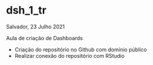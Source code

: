 # dsh_1_tr

Salvador, 23 Julho 2021

Aula de criação de Dashboards

- Criação do repositório no Github com domínio público
- Realizar conexão do repositório com RStudio
